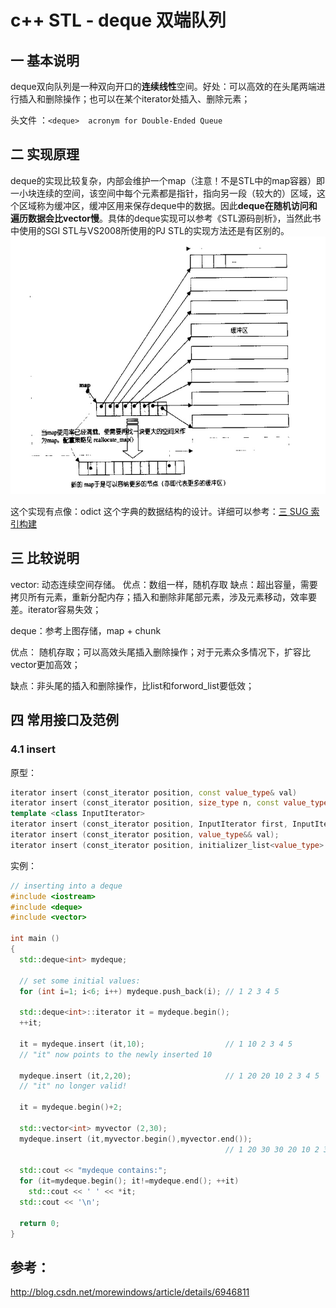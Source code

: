 # c++ STL - deque 双端队列


## 一 基本说明 
deque双向队列是一种双向开口的**连续线性**空间。好处：可以高效的在头尾两端进行插入和删除操作；也可以在某个iterator处插入、删除元素；

头文件 ：`<deque>  acronym for Double-Ended Queue`

## 二 实现原理

deque的实现比较复杂，内部会维护一个map（注意！不是STL中的map容器）即一小块连续的空间，该空间中每个元素都是指针，指向另一段（较大的）区域，这个区域称为缓冲区，缓冲区用来保存deque中的数据。因此**deque在随机访问和遍历数据会比vector慢**。具体的deque实现可以参考《STL源码剖析》，当然此书中使用的SGI STL与VS2008所使用的PJ STL的实现方法还是有区别的。
![](media/14977693303880/14977695177742.jpg)


这个实现有点像：odict 这个字典的数据结构的设计。详细可以参考：[三 SUG 索引构建](mweblib://14969961282448)


## 三 比较说明
vector: 动态连续空间存储。
优点：数组一样，随机存取 
缺点：超出容量，需要拷贝所有元素，重新分配内存；插入和删除非尾部元素，涉及元素移动，效率要差。iterator容易失效；

deque：参考上图存储，map + chunk  

优点： 随机存取；可以高效头尾插入删除操作；对于元素众多情况下，扩容比vector更加高效；

缺点：非头尾的插入和删除操作，比list和forword_list要低效；




## 四 常用接口及范例

### 4.1  insert

原型：

```c++
iterator insert (const_iterator position, const value_type& val)
iterator insert (const_iterator position, size_type n, const value_type& val);
template <class InputIterator>
iterator insert (const_iterator position, InputIterator first, InputIterator last);
iterator insert (const_iterator position, value_type&& val);
iterator insert (const_iterator position, initializer_list<value_type> il);
```

实例：

``` c++
// inserting into a deque
#include <iostream>
#include <deque>
#include <vector>

int main ()
{
  std::deque<int> mydeque;

  // set some initial values:
  for (int i=1; i<6; i++) mydeque.push_back(i); // 1 2 3 4 5

  std::deque<int>::iterator it = mydeque.begin();
  ++it;

  it = mydeque.insert (it,10);                  // 1 10 2 3 4 5
  // "it" now points to the newly inserted 10

  mydeque.insert (it,2,20);                     // 1 20 20 10 2 3 4 5
  // "it" no longer valid!

  it = mydeque.begin()+2;

  std::vector<int> myvector (2,30);
  mydeque.insert (it,myvector.begin(),myvector.end());
                                                // 1 20 30 30 20 10 2 3 4 5

  std::cout << "mydeque contains:";
  for (it=mydeque.begin(); it!=mydeque.end(); ++it)
    std::cout << ' ' << *it;
  std::cout << '\n';

  return 0;
}

```




## 参考：
http://blog.csdn.net/morewindows/article/details/6946811





